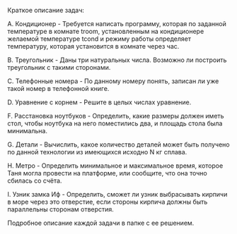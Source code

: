 Краткое описание задач:

A. Кондиционер - Требуется написать программу, которая по заданной температуре в комнате troom, установленным на кондиционере желаемой температуре tcond и режиму работы определяет температуру, которая установится в комнате через час.   

B. Треугольник - Даны три натуральных числа. Возможно ли построить треугольник с такими сторонами.   

C. Телефонные номера -  По данному номеру понять, записан ли уже такой номер в телефонной книге.   

D. Уравнение с корнем - Решите в целых числах уравнение.   

F. Расстановка ноутбуков - Определить, какие размеры должен иметь стол, чтобы ноутбука на него поместились два, и площадь стола была минимальна.  

G. Детали - Вычислить, какое количество деталей может быть получено по данной технологии из имеющихся исходно N кг сплава.  

H. Метро - Определить минимальное и максимальное время, которое Таня могла провести на платформе, или сообщите, что она точно сбилась со счёта.  

I. Узник замка Иф - Определить, сможет ли узник выбрасывать кирпичи в море через это отверстие, если стороны кирпича должны быть параллельны сторонам отверстия.   

Подробное описание каждой задачи в папке с ее решением. 
